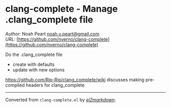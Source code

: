# clang-complete - Manage .clang_complete file

*Author:* Noah Peart <noah.v.peart@gmail.com><br>
*URL:* [https://github.com/nverno/clang-complete](https://github.com/nverno/clang-complete)<br>

Do the .clang_complete file
- create with defaults
- update with new options

https://github.com/Rip-Rip/clang_complete/wiki
discusses making pre-compiled headers for clang_complete


---
Converted from `clang-complete.el` by [*el2markdown*](https://github.com/Lindydancer/el2markdown).
